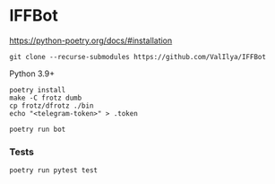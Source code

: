 # IFFBot

https://python-poetry.org/docs/#installation

```shell
git clone --recurse-submodules https://github.com/ValIlya/IFFBot
```

Python 3.9+
```shell
poetry install
make -C frotz dumb
cp frotz/dfrotz ./bin
echo "<telegram-token>" > .token
```


```shell
poetry run bot
```

### Tests
```shell
poetry run pytest test
```
